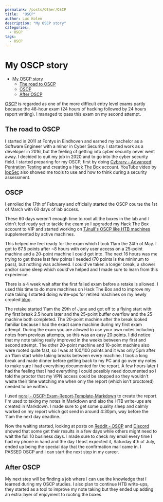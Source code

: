 ```yaml
---
permalink: /posts/Other/OSCP
title:  "OSCP"
author: Luc Kolen
description: "My OSCP story"
categories:
  - OSCP
tags:
  - OSCP
---
```

# My OSCP story

- [My OSCP story](#my-oscp-story)
  - [The road to OSCP](#the-road-to-oscp)
  - [OSCP](#oscp)
  - [After OSCP](#after-oscp)

[OSCP](https://www.offensive-security.com/pwk-oscp/) is regarded as one of the more difficult entry level exams partly because the 48-hour exam (24 hours of hacking followed by 24 hours report writing). I managed to pass this exam on my second attempt.

## The road to OSCP

I started in 2011 at Fontys in Eindhoven and earned my bachelor as a Software Engineer with a minor in Cyber Security. I started work as a developer in 2016, but the feeling of getting into cyber security never went away. I decided to quit my job in 2020 and to go into the cyber security field. I started preparing for my OSCP, first by doing [Cybrary - Advanced Pentration Testing](https://www.cybrary.it/course/advanced-penetration-testing/) and creating a [Hack The Box](https://www.hackthebox.eu/) account. YouTube video by [IppSec](https://www.youtube.com/channel/UCa6eh7gCkpPo5XXUDfygQQA) also showed me tools to use and how to think during a security assessment.

## OSCP

I enrolled the 17th of February and officially started the OSCP course the 1st of March with 60 days of lab access.

These 60 days weren't enough time to root all the boxes in the lab and I didn't feel ready yet to tackle the exam so I upgraded my Hack The Box account to VIP and started working on [TJnull's OSCP like HTB machines](https://docs.google.com/spreadsheets/d/1dwSMIAPIam0PuRBkCiDI88pU3yzrqqHkDtBngUHNCw8/edit#gid=1839402159) supplemented by active machines.

This helped me feel ready for the exam which I took 11am the 24th of May. I got to 67.5 points after ~8 hours with only user access on a 25-point machine and a 20-point machine I could get into. The next 16 hours was me trying to get those last few points I needed (70 points is the minimum to pass), but nothing was achieved. I could've taken a longer break, a shower and/or some sleep which could’ve helped and I made sure to learn from this experience.

There is a 4 week wait after the first failed exam before a retake is allowed. I used this time to do more machines on Hack The Box and to improve my note taking I started doing write-ups for retired machines on my newly created [blog](https://blog.luckolen.xyz/).

The retake started 11am the 29th of June and got off to a flying start with my first break 2.5 hours later and the 25-point buffer overflow and the 25 machine both completed. The 20-point machine after the break looked familiar because I had the exact same machine during my first exam attempt. During the exam you are allowed to use your own notes including notes from previous attempts, so this was an easy 20 points. I did notice that my note taking really improved in the weeks between my first and second attempt. The other 20-point machine and 10-point machine also were rooted quite fast, so I was at 100/100 points and it was only 5pm after an 11am start while taking breaks between every machine. I took a long break and made dinner before getting back to my PC and go over my notes to make sure I had everything documented for the report. A few hours later I had the feeling that I had everything I could possibly need documented so I told the proctor that my VPN access could be stopped so they wouldn't waste their time watching me when only the report (which isn't proctored) needed to be written.

I used [noraj - OSCP-Exam-Report-Template-Markdown](https://github.com/noraj/OSCP-Exam-Report-Template-Markdown) to create the report. I'm used to taking my notes in Markdown and also the HTB write-ups are created in Markdown. I made sure to get some quality sleep and calmly worked on my report which got send in around 4:30pm, way before the 11am the next day deadline.

Now the waiting started, looking at posts on [Reddit - OSCP](https://old.reddit.com/r/oscp/) and [Discord](https://discord.gg/RRgKaep) showed that some get their results in a few days while others might need to wait the full 10 business days. I made sure to check my email every time I had my phone in hand and the day I least expected it, Saturday 4th of July, ended up being the special day that the confirmation mail came in. I PASSED OSCP and I can start the next step in my career.

## After OSCP

My next step will be finding a job where I can use the knowledge that I learned during my OSCP studies. I also plan to continue HTB write-ups, they started as a tool to improve my note taking but they ended up adding an extra layer of enjoyment to rooting the boxes.
